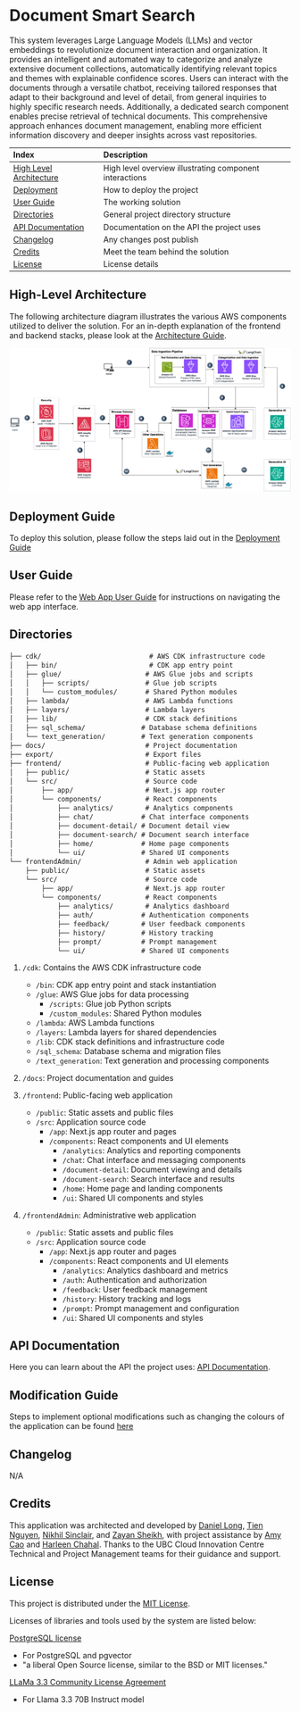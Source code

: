 # Document Smart Search

This system leverages Large Language Models (LLMs) and vector embeddings to revolutionize document interaction and organization. It provides an intelligent and automated way to categorize and analyze extensive document collections, automatically identifying relevant topics and themes with explainable confidence scores. Users can interact with the documents through a versatile chatbot, receiving tailored responses that adapt to their background and level of detail, from general inquiries to highly specific research needs. Additionally, a dedicated search component enables precise retrieval of technical documents. This comprehensive approach enhances document management, enabling more efficient information discovery and deeper insights across vast repositories.

| Index                                               | Description                                             |
| :-------------------------------------------------- | :------------------------------------------------------ |
| [High Level Architecture](#high-level-architecture) | High level overview illustrating component interactions |
| [Deployment](#deployment-guide)                     | How to deploy the project                               |
| [User Guide](#user-guide)                           | The working solution                                    |
| [Directories](#directories)                         | General project directory structure                     |
| [API Documentation](#api-documentation)             | Documentation on the API the project uses               |
| [Changelog](#changelog)                             | Any changes post publish                                |
| [Credits](#credits)                                 | Meet the team behind the solution                       |
| [License](#license)                                 | License details                                         |

## High-Level Architecture

The following architecture diagram illustrates the various AWS components utilized to deliver the solution. For an in-depth explanation of the frontend and backend stacks, please look at the [Architecture Guide](docs/architectureDeepDive.md).

![Alt text](docs/images/architecture/architecture.drawio.png)

## Deployment Guide

To deploy this solution, please follow the steps laid out in the [Deployment Guide](./docs/deploymentGuide.md)

## User Guide

Please refer to the [Web App User Guide](./docs/userGuide.md) for instructions on navigating the web app interface.

## Directories

```
├── cdk/                           # AWS CDK infrastructure code
│   ├── bin/                       # CDK app entry point
│   ├── glue/                     # AWS Glue jobs and scripts
│   │   ├── scripts/              # Glue job scripts
│   │   └── custom_modules/       # Shared Python modules
│   ├── lambda/                   # AWS Lambda functions
│   ├── layers/                   # Lambda layers
│   ├── lib/                      # CDK stack definitions
│   ├── sql_schema/              # Database schema definitions
│   └── text_generation/         # Text generation components
├── docs/                         # Project documentation
├── export/                       # Export files
├── frontend/                     # Public-facing web application
│   ├── public/                   # Static assets
│   └── src/                      # Source code
│       ├── app/                  # Next.js app router
│       └── components/           # React components
│           ├── analytics/        # Analytics components
│           ├── chat/            # Chat interface components
│           ├── document-detail/ # Document detail view
│           ├── document-search/ # Document search interface
│           ├── home/            # Home page components
│           └── ui/              # Shared UI components
└── frontendAdmin/                # Admin web application
    ├── public/                   # Static assets
    └── src/                      # Source code
        ├── app/                  # Next.js app router
        └── components/           # React components
            ├── analytics/        # Analytics dashboard
            ├── auth/            # Authentication components
            ├── feedback/        # User feedback components
            ├── history/         # History tracking
            ├── prompt/          # Prompt management
            └── ui/              # Shared UI components
```

1. `/cdk`: Contains the AWS CDK infrastructure code
   - `/bin`: CDK app entry point and stack instantiation
   - `/glue`: AWS Glue jobs for data processing
     - `/scripts`: Glue job Python scripts
     - `/custom_modules`: Shared Python modules
   - `/lambda`: AWS Lambda functions
   - `/layers`: Lambda layers for shared dependencies
   - `/lib`: CDK stack definitions and infrastructure code
   - `/sql_schema`: Database schema and migration files
   - `/text_generation`: Text generation and processing components

2. `/docs`: Project documentation and guides

3. `/frontend`: Public-facing web application
   - `/public`: Static assets and public files
   - `/src`: Application source code
     - `/app`: Next.js app router and pages
     - `/components`: React components and UI elements
       - `/analytics`: Analytics and reporting components
       - `/chat`: Chat interface and messaging components
       - `/document-detail`: Document viewing and details
       - `/document-search`: Search interface and results
       - `/home`: Home page and landing components
       - `/ui`: Shared UI components and styles

4. `/frontendAdmin`: Administrative web application
   - `/public`: Static assets and public files
   - `/src`: Application source code
     - `/app`: Next.js app router and pages
     - `/components`: React components and UI elements
       - `/analytics`: Analytics dashboard and metrics
       - `/auth`: Authentication and authorization
       - `/feedback`: User feedback management
       - `/history`: History tracking and logs
       - `/prompt`: Prompt management and configuration
       - `/ui`: Shared UI components and styles

## API Documentation

Here you can learn about the API the project uses: [API Documentation](./docs/api-documentation.pdf).

## Modification Guide

Steps to implement optional modifications such as changing the colours of the application can be found [here](./docs/modificationGuide.md)

## Changelog

N/A

## Credits

This application was architected and developed by [Daniel Long](https://www.linkedin.com/in/pin-hong-long/), [Tien Nguyen](https://www.linkedin.com/in/nhantien/), [Nikhil Sinclair](https://www.linkedin.com/in/nikhil-sinclair/), and [Zayan Sheikh](https://www.linkedin.com/in/zayans/), with project assistance by [Amy Cao](https://www.linkedin.com/in/amy-c-2313121b1/) and [Harleen Chahal](https://www.linkedin.com/in/harleen-chahal-713569141/). Thanks to the UBC Cloud Innovation Centre Technical and Project Management teams for their guidance and support.

## License

This project is distributed under the [MIT License](LICENSE).

Licenses of libraries and tools used by the system are listed below:

[PostgreSQL license](https://www.postgresql.org/about/licence/)

- For PostgreSQL and pgvector
- "a liberal Open Source license, similar to the BSD or MIT licenses."

[LLaMa 3.3 Community License Agreement](https://www.llama.com/llama3_3/license/)

- For Llama 3.3 70B Instruct model
